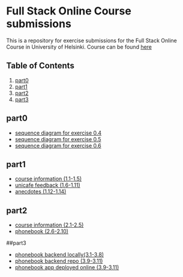 # Full Stack Online Course submissions
This is a repository for exercise submissions for the Full Stack Online Course in University of Helsinki. Course can be found [here](https://fullstackopen.com/en/)

## Table of Contents

1. [part0](#part0)
2. [part1](#part1)
3. [part2](#part2)
4. [part3](#part3)


## part0
- [sequence diagram for exercise 0.4](https://github.com/Gudkat/FSO/blob/master/part0/0.4.md)
- [sequence diagram for exercise 0.5](https://github.com/Gudkat/FSO/blob/master/part0/0.5.md)
- [sequence diagram for exercise 0.6](https://github.com/Gudkat/FSO/blob/master/part0/0.6.md)


## part1
- [course information (1.1-1.5)](https://github.com/Gudkat/FSO/tree/master/part1/1.5)
- [unicafe feedback (1.6-1.11)](https://github.com/Gudkat/FSO/tree/master/part1/1.11)
- [anecdotes (1.12-1.14)](https://github.com/Gudkat/FSO/tree/master/part1/1.14)

## part2
- [course information (2.1-2.5)](https://github.com/Gudkat/FSO/tree/master/part2/2.5)
- [phonebook (2.6-2.10)](https://github.com/Gudkat/FSO/tree/master/part2/2.10)

##part3
- [phonebook backend locally(3.1-3.8)](https://github.com/Gudkat/FSO/tree/master/part3/3.6)
- [phonebook backend repo (3.9-3.11)](https://github.com/Gudkat/FSO-phonebookbackend)
- [phonebook app deployed online (3.9-3.11)](https://fso-phonebookbackend.onrender.com/)